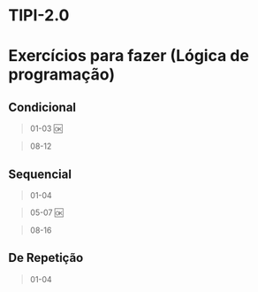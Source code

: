 # TIPI-2.0
# Exercícios para fazer (Lógica de programação)

## Condicional

> 01-03 🆗

> 08-12

## Sequencial

> 01-04

> 05-07 🆗

> 08-16

## De Repetição
> 01-04
